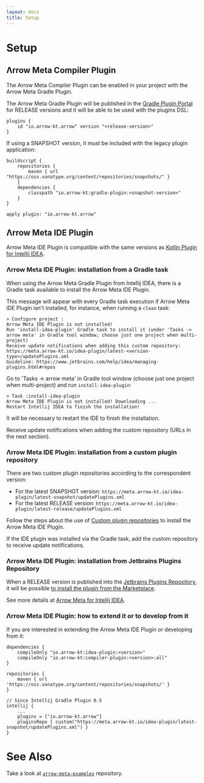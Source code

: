 ```yaml
---
layout: docs
title: Setup
---
```


# Setup

## Λrrow Meta Compiler Plugin

The Arrow Meta Compiler Plugin can be enabled in your project with the Arrow Meta Gradle Plugin.

The Arrow Meta Gradle Plugin will be published in the [Gradle Plugin Portal](https://plugins.gradle.org/plugin/io.arrow-kt.arrow) for RELEASE versions and it will be able to be used with the plugins DSL:

```
plugins {
    id "io.arrow-kt.arrow" version "<release-version>"
}
```

If using a SNAPSHOT version, it must be included with the legacy plugin application:

```
buildscript {
    repositories {
        maven { url "https://oss.sonatype.org/content/repositories/snapshots/" }
    }
    dependencies {
        classpath "io.arrow-kt:gradle-plugin:<snapshot-version>"
    }
}

apply plugin: "io.arrow-kt.arrow"
```

## Λrrow Meta IDE Plugin

Arrow Meta IDE Plugin is compatible with the same versions as [Kotlin Plugin for Intellij IDEA](https://plugins.jetbrains.com/plugin/6954-kotlin).

### Λrrow Meta IDE Plugin: installation from a Gradle task

When using the Arrow Meta Gradle Plugin from Intellij IDEA, there is a Gradle task available to install the Arrow Meta IDE Plugin.

This message will appear with every Gradle task execution if Arrow Meta IDE Plugin isn't installed, for instance, when running a `clean` task:

```
> Configure project :
Arrow Meta IDE Plugin is not installed!
Run 'install-idea-plugin' Gradle task to install it (under 'Tasks -> arrow meta' in Gradle tool window; choose just one project when multi-project)
Receive update notifications when adding this custom repository: https://meta.arrow-kt.io/idea-plugin/latest-<version-type>/updatePlugins.xml
Guideline: https://www.jetbrains.com/help/idea/managing-plugins.html#repos
```

Go to 'Tasks -> arrow meta' in Gradle tool window (choose just one project when multi-project) and run `install-idea-plugin`:

```
> Task :install-idea-plugin
Arrow Meta IDE Plugin is not installed! Downloading ...
Restart Intellij IDEA to finish the installation!
```

It will be necessary to restart the IDE to finish the installation.

Receive update notifications when adding the custom repository (URLs in the next section).

### Λrrow Meta IDE Plugin: installation from a custom plugin repository

There are two custom plugin repositories according to the correspondent version:

* For the latest SNAPSHOT version: `https://meta.arrow-kt.io/idea-plugin/latest-snapshot/updatePlugins.xml`
* For the latest RELEASE version: `https://meta.arrow-kt.io/idea-plugin/latest-release/updatePlugins.xml`

Follow the steps about the use of [Custom plugin repositories](https://www.jetbrains.com/help/idea/managing-plugins.html#repos) to install the Arrow Meta IDE Plugin.

If the IDE plugin was installed via the Gradle task, add the custom repository to receive update notifications.

### Λrrow Meta IDE Plugin: installation from Jetbrains Plugins Repository

When a RELEASE version is published into the [Jetbrains Plugins Repository](https://plugins.jetbrains.com), it will be possible [to install the plugin from the Marketplace](https://www.jetbrains.com/help/idea/managing-plugins.html#install_plugin_from_repo).

See more details at [Arrow Meta for Intellij IDEA](https://plugins.jetbrains.com/plugin/14291-arrow-meta).

### Λrrow Meta IDE Plugin: how to extend it or to develop from it

If you are interested in extending the Arrow Meta IDE Plugin or developing from it:

```
dependencies {
    compileOnly "io.arrow-kt:idea-plugin:<version>"
    compileOnly "io.arrow-kt:compiler-plugin:<version>:all"
}

repositories {
    maven { url 'https://oss.sonatype.org/content/repositories/snapshots/' }
}

// Since Intellij Gradle Plugin 0.5
intellij {
    ...
    plugins = ["io.arrow-kt.arrow"]
    pluginsRepo { custom("https://meta.arrow-kt.io/idea-plugin/latest-snapshot/updatePlugins.xml") }
}
```

# See Also

Take a look at [`arrow-meta-examples`](https://github.com/arrow-kt/arrow-meta-examples) repository.
